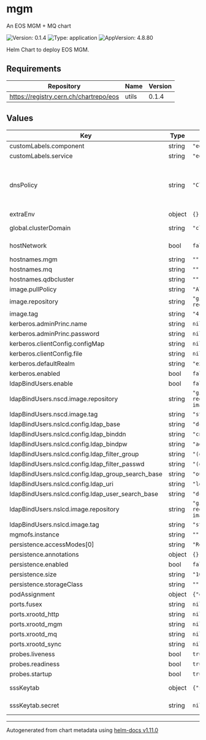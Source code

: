 
# mgm

An EOS MGM + MQ chart

![Version: 0.1.4](https://img.shields.io/badge/Version-0.1.4-informational?style=flat-square) ![Type: application](https://img.shields.io/badge/Type-application-informational?style=flat-square) ![AppVersion: 4.8.80](https://img.shields.io/badge/AppVersion-4.8.80-informational?style=flat-square)

Helm Chart to deploy EOS MGM.

## Requirements

| Repository | Name | Version |
|------------|------|---------|
| https://registry.cern.ch/chartrepo/eos | utils | 0.1.4 |

## Values

| Key | Type | Default | Description |
|-----|------|---------|-------------|
| customLabels.component | string | `"eos-mgm"` |  |
| customLabels.service | string | `"eos"` |  |
| dnsPolicy | string | `"ClusterFirst"` | dnsPolicy regulates how the pod resolves hostnames with DNS servers.    In case hostNetwork is set to true, dnsPolicy must be ClusterFirstWithHostNet    Documentation: https://kubernetes.io/docs/concepts/services-networking/dns-pod-service/ |
| extraEnv | object | `{}` |  |
| global.clusterDomain | string | `"cluster.local"` | Set this to the domain name of your cluster if it does not use the kubernetes default. |
| hostNetwork | bool | `false` | hostNetwork allows the pod to use the host network namespace. |
| hostnames.mgm | string | `""` |  |
| hostnames.mq | string | `""` |  |
| hostnames.qdbcluster | string | `""` |  |
| image.pullPolicy | string | `"Always"` |  |
| image.repository | string | `"gitlab-registry.cern.ch/dss/eos/eos-all"` |  |
| image.tag | string | `"4.8.80"` |  |
| kerberos.adminPrinc.name | string | `nil` |  |
| kerberos.adminPrinc.password | string | `nil` |  |
| kerberos.clientConfig.configMap | string | `nil` |  |
| kerberos.clientConfig.file | string | `nil` |  |
| kerberos.defaultRealm | string | `"example.com"` |  |
| kerberos.enabled | bool | `false` |  |
| ldapBindUsers.enable | bool | `false` |  |
| ldapBindUsers.nscd.image.repository | string | `"gitlab-registry.cern.ch/sciencebox/docker-images/nscd"` |  |
| ldapBindUsers.nscd.image.tag | string | `"stable"` |  |
| ldapBindUsers.nslcd.config.ldap_base | string | `"dc=example,dc=org"` |  |
| ldapBindUsers.nslcd.config.ldap_binddn | string | `"cn=admin,dc=example,dc=org"` |  |
| ldapBindUsers.nslcd.config.ldap_bindpw | string | `"admin"` |  |
| ldapBindUsers.nslcd.config.ldap_filter_group | string | `"(objectClass=group)"` |  |
| ldapBindUsers.nslcd.config.ldap_filter_passwd | string | `"(objectClass=posixAccount)"` |  |
| ldapBindUsers.nslcd.config.ldap_group_search_base | string | `"ou=groups,dc=example,dc=org"` |  |
| ldapBindUsers.nslcd.config.ldap_uri | string | `"ldap://my-ldap-server:12345"` |  |
| ldapBindUsers.nslcd.config.ldap_user_search_base | string | `"dc=example,dc=org"` |  |
| ldapBindUsers.nslcd.image.repository | string | `"gitlab-registry.cern.ch/sciencebox/docker-images/nslcd"` |  |
| ldapBindUsers.nslcd.image.tag | string | `"stable"` |  |
| mgmofs.instance | string | `""` |  |
| persistence.accessModes[0] | string | `"ReadWriteOnce"` |  |
| persistence.annotations | object | `{}` |  |
| persistence.enabled | bool | `false` |  |
| persistence.size | string | `"10Gi"` |  |
| persistence.storageClass | string | `""` |  |
| podAssignment | object | `{"enableNodeSelector":false}` | for mgm and mq daemons |
| ports.fusex | string | `nil` |  |
| ports.xrootd_http | string | `nil` |  |
| ports.xrootd_mgm | string | `nil` |  |
| ports.xrootd_mq | string | `nil` |  |
| ports.xrootd_sync | string | `nil` |  |
| probes.liveness | bool | `true` |  |
| probes.readiness | bool | `true` |  |
| probes.startup | bool | `true` |  |
| sssKeytab | object | `{"secret":null}` | SSS keytab - needed to authenticate against other EOS components |
| sssKeytab.secret | string | `nil` | name of the kubernetes secret containing the eos keytab to use. |

----------------------------------------------
Autogenerated from chart metadata using [helm-docs v1.11.0](https://github.com/norwoodj/helm-docs/releases/v1.11.0)
